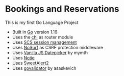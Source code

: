 # Bookings and Reservations

This is my first Go Language Project

- Built in [Go](https://golang.org/) version 1.16
- Uses the [chi](https://github.com/go-chi/chi) as router module
- Uses [SCS session management](https://github.com/alexedwards/scs)
- Uses [NoSurf](https://github.com/justinas/nosurf) as CSRF protection middleware
- Uses [Vanilla JS Datepicker](https://mymth.github.io/vanillajs-datepicke) by mymth
- Uses [Notie](https://jaredreich.com/notie/)
- Uses [SweetAlert2](https://sweetalert2.github.io/)
- Uses [govalidator](https://github.com/asaskevich/govalidator) by asaskevich

